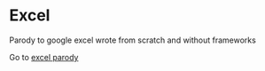 # Excel
Parody to google excel wrote from scratch and without frameworks

Go to [excel parody](https://bunnybrin.github.io/excel/dist/)

